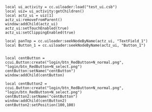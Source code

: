     local ui_activity = cc.uiloader:load("test_ui.csb")
    local uiz= ui_activity:getChildren()
    local actz_ui = uiz[1]
    actz_ui:removeFromParent()
    window:addChild(actz_ui)
    actz_ui:setTouchEnabled(true)
    actz_ui:setClippingEnabled(true)

    local panTop = cc.uiloader:seekNodeByName(actz_ui, "TextField_1")
    local Button_1 = cc.uiloader:seekNodeByName(actz_ui, "Button_1")


    local centButton = ccui.Button:create("login/btn_RedButton+N_normal.png", "login/btn_RedButton+N_select.png")
    centButton:setName("centButton")
    window:addChild(centButton)

    local centButton2 = ccui.Button:create("login/btn_RedButton+N_normal.png", "login/btn_RedButton+N_select.png")
    centButton2:setName("centButton")
    window:addChild(centButton2)
    centButton2:setPosition(100,100)